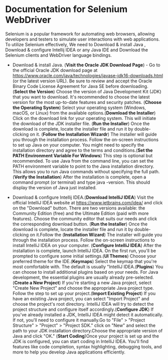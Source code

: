 # Documentation for Selenium WebDriver 
Selenium is a popular framework for automating web browsers, allowing developers and testers to simulate user interactions with web applications. To utilize Selenium effectively, We need to Download & install Java , Download & configure Intellij IDEA or any Java IDE and  Download the Selenium clients and WebDriver language bindings.

* Download & install Java. (**Visit the Oracle JDK Download Page**) - Go to the official Oracle JDK download page at https://www.oracle.com/java/technologies/javase-jdk16-downloads.html (or the latest version URL). Be sure to review and accept the Oracle Binary Code License Agreement for Java SE before downloading. (**Select the Version**) Choose the version of Java Development Kit (JDK) that you want to download. It's recommended to choose the latest version for the most up-to-date features and security patches. (**Choose the Operating System**)  Select your operating system (Windows, macOS, or Linux) from the available options.(**Download the Installer**) Click on the download link for your operating system. This will initiate the download of the JDK installer file. (**Run the Installer**) Once the download is complete, locate the installer file and run it by double-clicking on it. (**Follow the Installation Wizardr**) The installer will guide you through the installation process. Follow the on-screen instructions to set up Java on your computer. You might need to specify the installation directory and agree to the terms and conditions.(**Set the PATH Environment Variable For Windows**) This step is optional but recommended. To use Java from the command line, you can set the PATH environment variable to point to the Java installation directory. This allows you to run Java commands without specifying the full path. (**Verify the Installation**) After the installation is complete, open a command prompt (or terminal) and type java -version. This should display the version of Java just installed.

* Download & configure Intellij IDEA.(**Download IntelliJ IDEA**) Visit the official IntelliJ IDEA website at https://www.jetbrains.com/idea/ and click on the "Download" button. There are two versions available: the Community Edition (free) and the Ultimate Edition (paid with more features). Choose the community editor that suits our needs and click the corresponding download button. (**Run the Installer**) Once the download is complete, locate the installer file and run it by double-clicking on it.Follow the (**Installation Wizard**) The installer will guide you through the installation process. Follow the on-screen instructions to install IntelliJ IDEA on your computer. (**Configure IntelliJ IDEA**) After the installation is complete, launch IntelliJ IDEA. On the first run, you'll be prompted to configure some initial settings.(**UI Themes**) Choose your preferred theme for the IDE.(**Keymaps**) Select the keymap that you're most comfortable with. The default is usually "IntelliJ IDEA.(**Plugins**) You can choose to install additional plugins based on your needs. For Java development, the essential plugins are usually already pre-selected.(**Create a New Project**) If you're starting a new Java project, select "Create New Project" and choose the appropriate Java project type. Follow the step to set up your project.(**Import Existing Project**) If you have an existing Java project, you can select "Import Project" and choose the project's root directory. IntelliJ IDEA will try to detect the project structure and configure itself accordingly.(**Configure JDK**) If you've already installed a JDK, IntelliJ IDEA might detect it automatically. If not, you'll need to configure it manually.Go to "File" > "Project Structure" > "Project" > "Project SDK." click on "New" and select the path to your JDK installation directory.Choose the appropriate version of Java and click "OK." (**Start Coding**)Once your project is set up and the JDK is configured, you can start coding in IntelliJ IDEA. You'll find features like code completion, syntax highlighting, debugging tools, and more to help you develop Java applications efficiently.



  


